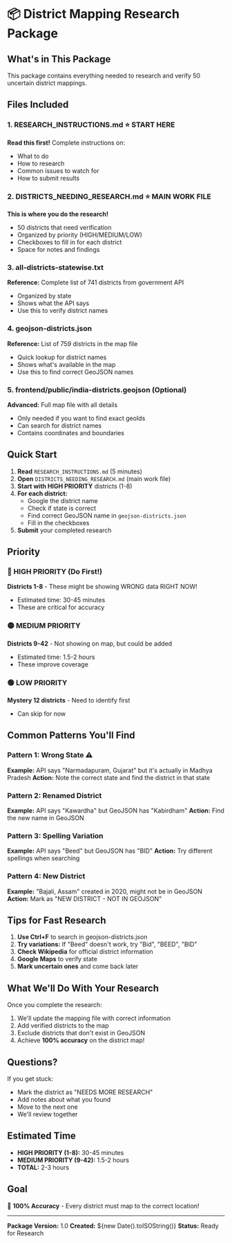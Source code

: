 # 📦 District Mapping Research Package

## What's in This Package

This package contains everything needed to research and verify 50 uncertain district mappings.

## Files Included

### 1. RESEARCH_INSTRUCTIONS.md ⭐ START HERE
**Read this first!** Complete instructions on:
- What to do
- How to research
- Common issues to watch for
- How to submit results

### 2. DISTRICTS_NEEDING_RESEARCH.md ⭐ MAIN WORK FILE
**This is where you do the research!**
- 50 districts that need verification
- Organized by priority (HIGH/MEDIUM/LOW)
- Checkboxes to fill in for each district
- Space for notes and findings

### 3. all-districts-statewise.txt
**Reference:** Complete list of 741 districts from government API
- Organized by state
- Shows what the API says
- Use this to verify district names

### 4. geojson-districts.json
**Reference:** List of 759 districts in the map file
- Quick lookup for district names
- Shows what's available in the map
- Use this to find correct GeoJSON names

### 5. frontend/public/india-districts.geojson (Optional)
**Advanced:** Full map file with all details
- Only needed if you want to find exact geoIds
- Can search for district names
- Contains coordinates and boundaries

## Quick Start

1. **Read** `RESEARCH_INSTRUCTIONS.md` (5 minutes)
2. **Open** `DISTRICTS_NEEDING_RESEARCH.md` (main work file)
3. **Start with HIGH PRIORITY** districts (1-8)
4. **For each district:**
   - Google the district name
   - Check if state is correct
   - Find correct GeoJSON name in `geojson-districts.json`
   - Fill in the checkboxes
5. **Submit** your completed research

## Priority

### 🔴 HIGH PRIORITY (Do First!)
**Districts 1-8** - These might be showing WRONG data RIGHT NOW!
- Estimated time: 30-45 minutes
- These are critical for accuracy

### 🟡 MEDIUM PRIORITY
**Districts 9-42** - Not showing on map, but could be added
- Estimated time: 1.5-2 hours
- These improve coverage

### 🟢 LOW PRIORITY
**Mystery 12 districts** - Need to identify first
- Can skip for now

## Common Patterns You'll Find

### Pattern 1: Wrong State ⚠️
**Example:** API says "Narmadapuram, Gujarat" but it's actually in Madhya Pradesh
**Action:** Note the correct state and find the district in that state

### Pattern 2: Renamed District
**Example:** API says "Kawardha" but GeoJSON has "Kabirdham"
**Action:** Find the new name in GeoJSON

### Pattern 3: Spelling Variation
**Example:** API says "Beed" but GeoJSON has "BID"
**Action:** Try different spellings when searching

### Pattern 4: New District
**Example:** "Bajali, Assam" created in 2020, might not be in GeoJSON
**Action:** Mark as "NEW DISTRICT - NOT IN GEOJSON"

## Tips for Fast Research

1. **Use Ctrl+F** to search in geojson-districts.json
2. **Try variations:** If "Beed" doesn't work, try "Bid", "BEED", "BID"
3. **Check Wikipedia** for official district information
4. **Google Maps** to verify state
5. **Mark uncertain ones** and come back later

## What We'll Do With Your Research

Once you complete the research:
1. We'll update the mapping file with correct information
2. Add verified districts to the map
3. Exclude districts that don't exist in GeoJSON
4. Achieve **100% accuracy** on the district map!

## Questions?

If you get stuck:
- Mark the district as "NEEDS MORE RESEARCH"
- Add notes about what you found
- Move to the next one
- We'll review together

## Estimated Time

- **HIGH PRIORITY (1-8):** 30-45 minutes
- **MEDIUM PRIORITY (9-42):** 1.5-2 hours
- **TOTAL:** 2-3 hours

## Goal

🎯 **100% Accuracy** - Every district must map to the correct location!

---

**Package Version:** 1.0
**Created:** ${new Date().toISOString()}
**Status:** Ready for Research
